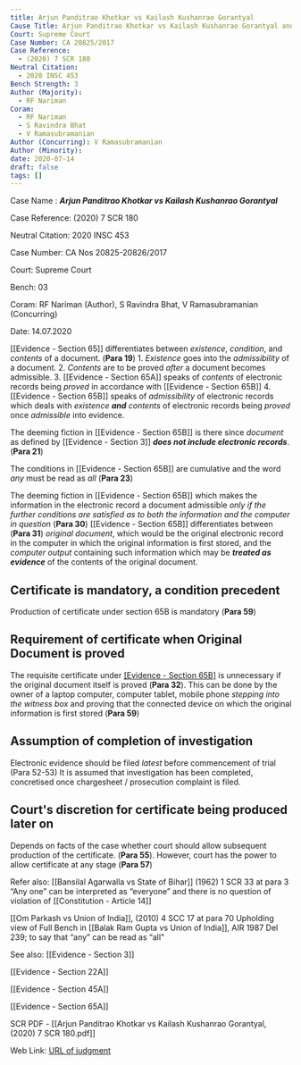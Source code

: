 ```yaml
---
title: Arjun Panditrao Khotkar vs Kailash Kushanrao Gorantyal
Cause Title: Arjun Panditrao Khotkar vs Kailash Kushanrao Gorantyal and Others
Court: Supreme Court
Case Number: CA 20825/2017
Case Reference:
  - (2020) 7 SCR 180
Neutral Citation:
  - 2020 INSC 453
Bench Strength: 3
Author (Majority):
  - RF Nariman
Coram:
  - RF Nariman
  - S Ravindra Bhat
  - V Ramasubramanian
Author (Concurring): V Ramasubramanian
Author (Minority): 
date: 2020-07-14
draft: false
tags: []
---
```

Case Name : ***Arjun Panditrao Khotkar vs Kailash Kushanrao Gorantyal***

Case Reference: (2020) 7 SCR 180

Neutral Citation: 2020 INSC 453

Case Number: CA Nos 20825-20826/2017

Court: Supreme Court

Bench: 03

Coram:  RF Nariman (Author), S Ravindra Bhat, V Ramasubramanian (Concurring)

Date: 14.07.2020

[[Evidence - Section 65]] differentiates between *existence*, *condition*, and *contents*  of a document. (**Para 19**)
	1. *Existence* goes into the *admissibility* of a document.
	2. *Contents* are to be proved *after* a document becomes admissible.
	3. [[Evidence - Section 65A]] speaks of *contents* of electronic records being *proved* in accordance with [[Evidence - Section 65B]]
	4. [[Evidence - Section 65B]] speaks of *admissibility* of electronic records which deals with *existence* ***and*** *contents* of electronic records being *proved* once *admissible* into evidence.

The deeming fiction in [[Evidence - Section 65B]] is there since *document* as defined by [[Evidence - Section 3]] ***does not include electronic records***.  (**Para 21**)

The conditions in [[Evidence - Section 65B]] are cumulative and the word *any* must be read as *all* (**Para 23**)

The deeming fiction in [[Evidence - Section 65B]] which makes the information in the electronic record a document admissible *only if the further conditions are satisfied as to both the information and the computer in question* (**Para 30**)
	[[Evidence - Section 65B]] differentiates between  (**Para 31**)
		*original document*, which would be the original electronic record in the computer in which the original information is first stored, and 
		the *computer output* containing such information which may be ***treated as evidence*** of the contents of the original document.

## Certificate is mandatory, a condition precedent
Production of certificate under section 65B is mandatory (**Para 59**)

## Requirement of certificate when Original Document is proved
The requisite certificate under [[Evidence - Section 65B]](4) is unnecessary if the original document itself is proved (**Para 32**).
	This can be done by the owner of a laptop computer, computer tablet, mobile phone *stepping into the witness box* and proving that the connected device on which the original information is first stored (**Para 59**)


## Assumption of completion of investigation 

Electronic evidence should be filed *latest* before commencement of trial (Para 52-53)
It is assumed that investigation has been completed, concretised once chargesheet / prosecution complaint is filed.

## Court's discretion for certificate being produced later on
Depends on facts of the case whether court should allow subsequent production of the certificate. (**Para 55**). However, court has the power to allow certificate at any stage (**Para 57**)

Refer also:
[[Bansilal Agarwalla vs State of Bihar]] (1962) 1 SCR 33 at para 3
	“Any one” can be interpreted as “everyone” and there is no question of violation of [[Constitution - Article 14]]

[[Om Parkash vs Union of India]], (2010) 4 SCC 17 at para 70
	Upholding view of Full Bench in [[Balak Ram Gupta vs Union of India]], AIR 1987 Del 239; to say that “any” can be read as “all”

See also:
[[Evidence - Section 3]] 

[[Evidence - Section 22A]] 

[[Evidence - Section 45A]] 

[[Evidence - Section 65A]]

SCR PDF - [[Arjun Panditrao Khotkar vs Kailash Kushanrao Gorantyal, (2020) 7 SCR 180.pdf]]

Web Link: <a href="/All judgments/Arjun Panditrao Khotkar vs Kailash Kushanrao Gorantyal, (2020) 7 SCR 180.pdf" target="_blank">URL of judgment</a>
